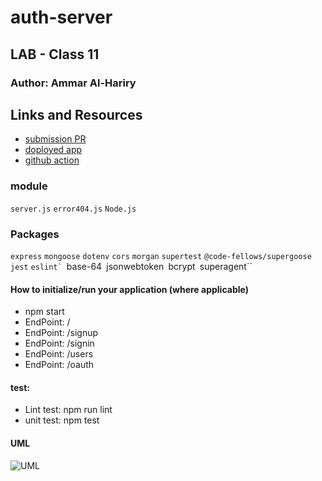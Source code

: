 # auth-server
## LAB - Class 11

### Author: Ammar Al-Hariry



## Links and Resources
- [submission PR](https://github.com/401-advanced-javascript-ammar-hariry/auth-server/pull/4)
- [doployed app](https://dashboard.heroku.com/apps/authapp2020)
- [github action](https://github.com/401-advanced-javascript-ammar-hariry/auth-server/runs/748073124)

### module 
``server.js``
``error404.js``
``Node.js``


### Packages
``express``
``mongoose``
``dotenv``
``cors``
``morgan``
``supertest``
``@code-fellows/supergoose``
``jest``
``eslint`
``base-64``
``jsonwebtoken``
``bcrypt``
``superagent``


#### How to initialize/run your application (where applicable)
- npm start
- EndPoint: /
- EndPoint: /signup
- EndPoint: /signin
- EndPoint: /users
- EndPoint: /oauth

#### test:
- Lint test: npm run lint
- unit test: npm test

#### UML
![UML](https://i.ibb.co/FVBdKQ5/aout-uml.png)
